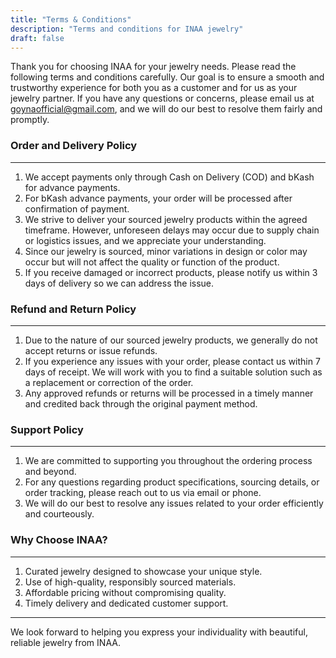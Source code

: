 ```yaml
---
title: "Terms & Conditions"
description: "Terms and conditions for INAA jewelry"
draft: false
---
```


Thank you for choosing INAA for your jewelry needs. Please read the following terms and conditions carefully. Our goal is to ensure a smooth and trustworthy experience for both you as a customer and for us as your jewelry partner. If you have any questions or concerns, please email us at goynaofficial@gmail.com, and we will do our best to resolve them fairly and promptly.

### Order and Delivery Policy
---

1. We accept payments only through Cash on Delivery (COD) and bKash for advance payments.
2. For bKash advance payments, your order will be processed after confirmation of payment.
3. We strive to deliver your sourced jewelry products within the agreed timeframe. However, unforeseen delays may occur due to supply chain or logistics issues, and we appreciate your understanding.
4. Since our jewelry is sourced, minor variations in design or color may occur but will not affect the quality or function of the product.
5. If you receive damaged or incorrect products, please notify us within 3 days of delivery so we can address the issue.

### Refund and Return Policy
---

1. Due to the nature of our sourced jewelry products, we generally do not accept returns or issue refunds.
2. If you experience any issues with your order, please contact us within 7 days of receipt. We will work with you to find a suitable solution such as a replacement or correction of the order.
3. Any approved refunds or returns will be processed in a timely manner and credited back through the original payment method.

### Support Policy
---

1. We are committed to supporting you throughout the ordering process and beyond.
2. For any questions regarding product specifications, sourcing details, or order tracking, please reach out to us via email or phone.
3. We will do our best to resolve any issues related to your order efficiently and courteously.

### Why Choose INAA?
---

1. Curated jewelry designed to showcase your unique style.
2. Use of high-quality, responsibly sourced materials.
3. Affordable pricing without compromising quality.
4. Timely delivery and dedicated customer support.

---
We look forward to helping you express your individuality with beautiful, reliable jewelry from INAA.
